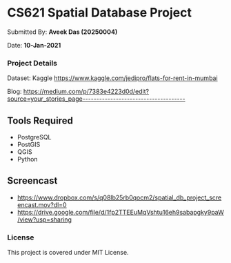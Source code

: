 # CS621 Spatial Database Project

Submitted By: **Aveek Das (20250004)**

Date: **10-Jan-2021**

### Project Details
Dataset: Kaggle https://www.kaggle.com/jedipro/flats-for-rent-in-mumbai

Blog: https://medium.com/p/7383e4223d0d/edit?source=your_stories_page-------------------------------------

## Tools Required
* PostgreSQL
* PostGIS
* QGIS
* Python

## Screencast
* https://www.dropbox.com/s/q08lb25rb0qocm2/spatial_db_project_screencast.mov?dl=0
* https://drive.google.com/file/d/1fp2TTEEuMqVshtu16eh9sabapgky9paW/view?usp=sharing

### License
This project is covered under MIT License.